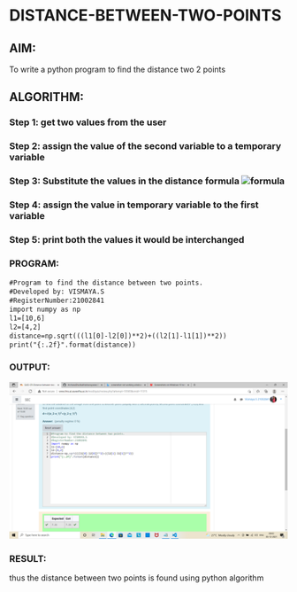 # DISTANCE-BETWEEN-TWO-POINTS

## AIM:
To write a python program to find the distance two 2 points
## ALGORITHM:
### Step 1: get two values from the user
### Step 2: assign the value of the second variable to a temporary variable 
### Step 3: Substitute the values in the distance formula  ![formula](/formula.jpg)
### Step 4: assign the value in temporary variable to the first variable
### Step 5: print both the values it would be interchanged
### PROGRAM:
~~~
#Program to find the distance between two points.
#Developed by: VISMAYA.S
#RegisterNumber:21002841
import numpy as np
l1=[10,6]
l2=[4,2]
distance=np.sqrt(((l1[0]-l2[0])**2)+((l2[1]-l1[1])**2))
print("{:.2f}".format(distance))

~~~
  


### OUTPUT:
![GitHub](distance.png)


### RESULT:
thus the distance between two points is found using python algorithm